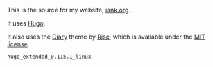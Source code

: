 This is the source for my website, [iank.org](https://iank.org).

It uses [Hugo](https://gohugo.io).

It also uses the [Diary](https://github.com/amazingrise/hugo-theme-diary) theme by [Rise](https://risehere.net/), which is available under the [MIT license](https://github.com/AmazingRise/hugo-theme-diary/blob/main/LICENSE).

`hugo_extended_0.115.1_linux`
